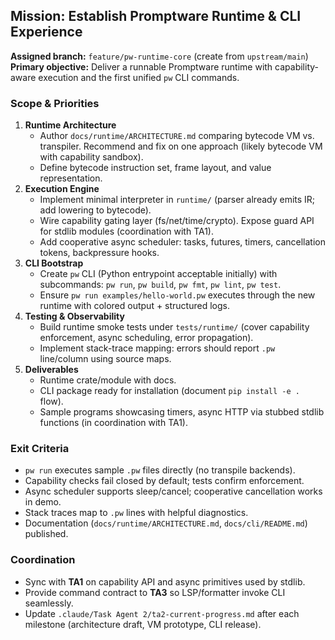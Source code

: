 ## Mission: Establish Promptware Runtime & CLI Experience

**Assigned branch:** `feature/pw-runtime-core` (create from `upstream/main`)  
**Primary objective:** Deliver a runnable Promptware runtime with capability-aware execution and the first unified `pw` CLI commands.

### Scope & Priorities
1. **Runtime Architecture**
   - Author `docs/runtime/ARCHITECTURE.md` comparing bytecode VM vs. transpiler. Recommend and fix on one approach (likely bytecode VM with capability sandbox).
   - Define bytecode instruction set, frame layout, and value representation.
2. **Execution Engine**
   - Implement minimal interpreter in `runtime/` (parser already emits IR; add lowering to bytecode).
   - Wire capability gating layer (fs/net/time/crypto). Expose guard API for stdlib modules (coordination with TA1).
   - Add cooperative async scheduler: tasks, futures, timers, cancellation tokens, backpressure hooks.
3. **CLI Bootstrap**
   - Create `pw` CLI (Python entrypoint acceptable initially) with subcommands: `pw run`, `pw build`, `pw fmt`, `pw lint`, `pw test`.
   - Ensure `pw run examples/hello-world.pw` executes through the new runtime with colored output + structured logs.
4. **Testing & Observability**
   - Build runtime smoke tests under `tests/runtime/` (cover capability enforcement, async scheduling, error propagation).
   - Implement stack-trace mapping: errors should report `.pw` line/column using source maps.
5. **Deliverables**
   - Runtime crate/module with docs.
   - CLI package ready for installation (document `pip install -e .` flow).
   - Sample programs showcasing timers, async HTTP via stubbed stdlib functions (in coordination with TA1).

### Exit Criteria
- `pw run` executes sample `.pw` files directly (no transpile backends).
- Capability checks fail closed by default; tests confirm enforcement.
- Async scheduler supports sleep/cancel; cooperative cancellation works in demo.
- Stack traces map to `.pw` lines with helpful diagnostics.
- Documentation (`docs/runtime/ARCHITECTURE.md`, `docs/cli/README.md`) published.

### Coordination
- Sync with **TA1** on capability API and async primitives used by stdlib.
- Provide command contract to **TA3** so LSP/formatter invoke CLI seamlessly.
- Update `.claude/Task Agent 2/ta2-current-progress.md` after each milestone (architecture draft, VM prototype, CLI release).
